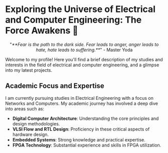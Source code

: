 # Exploring the Universe of Electrical and Computer Engineering: The Force Awakens 🌌

<p align="center">
  "<i>**Fear is the path to the dark side. Fear leads to anger, anger leads to hate, hate leads to suffering.**</i>" - Master Yoda
</p>

Welcome to my profile! Here you'll find a brief description of my studies and interests in the field of electrical and computer engineering, and a glimpse into my latest projects.

## Academic Focus and Expertise
I am currently pursuing studies in Electrical Engineering with a focus on Networks and Computers. My academic journey has involved a deep dive into areas such as:
- **Digital Computer Architecture**: Understanding the core principles and design methodologies.
- **VLSI Flow and RTL Design**: Proficiency in these critical aspects of hardware design.
- **Embedded Systems**: Strong knowledge and practical expertise.
- **FPGA Technology**: Substantial experience and skills in FPGA utilization.

